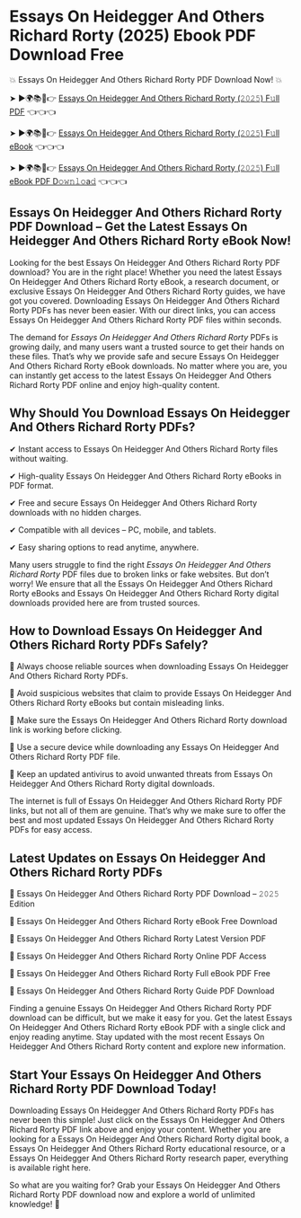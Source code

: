 # Essays On Heidegger And Others Richard Rorty (2025) Ebook PDF Download Free

💥 Essays On Heidegger And Others Richard Rorty PDF Download Now! 💥

➤ ►🌍📚📱👉 [Essays On Heidegger And Others Richard Rorty (𝟸𝟶𝟸𝟻) F𝚞ll PDF](https://getpdf.xyz/essays-on-heidegger-and-others-richard-rorty) 👈👈👈


➤ ►🌍📚📱👉 [Essays On Heidegger And Others Richard Rorty (𝟸𝟶𝟸𝟻) F𝚞ll eBook](https://getpdf.xyz/essays-on-heidegger-and-others-richard-rorty) 👈👈👈


➤ ►🌍📚📱👉 [Essays On Heidegger And Others Richard Rorty (𝟸𝟶𝟸𝟻) F𝚞ll eBook PDF D𝚘𝚠𝚗𝚕𝚘a𝚍](https://getpdf.xyz/essays-on-heidegger-and-others-richard-rorty) 👈👈👈


## Essays On Heidegger And Others Richard Rorty PDF Download – Get the Latest Essays On Heidegger And Others Richard Rorty eBook Now!

Looking for the best Essays On Heidegger And Others Richard Rorty PDF download? You are in the right place! Whether you need the latest Essays On Heidegger And Others Richard Rorty eBook, a research document, or exclusive Essays On Heidegger And Others Richard Rorty guides, we have got you covered. Downloading Essays On Heidegger And Others Richard Rorty PDFs has never been easier. With our direct links, you can access Essays On Heidegger And Others Richard Rorty PDF files within seconds.

The demand for *Essays On Heidegger And Others Richard Rorty* PDFs is growing daily, and many users want a trusted source to get their hands on these files. That’s why we provide safe and secure Essays On Heidegger And Others Richard Rorty eBook downloads. No matter where you are, you can instantly get access to the latest Essays On Heidegger And Others Richard Rorty PDF online and enjoy high-quality content.

## Why Should You Download Essays On Heidegger And Others Richard Rorty PDFs?

✔ Instant access to Essays On Heidegger And Others Richard Rorty files without waiting.

✔ High-quality Essays On Heidegger And Others Richard Rorty eBooks in PDF format.

✔ Free and secure Essays On Heidegger And Others Richard Rorty downloads with no hidden charges.

✔ Compatible with all devices – PC, mobile, and tablets.

✔ Easy sharing options to read anytime, anywhere.

Many users struggle to find the right *Essays On Heidegger And Others Richard Rorty* PDF files due to broken links or fake websites. But don’t worry! We ensure that all the Essays On Heidegger And Others Richard Rorty eBooks and Essays On Heidegger And Others Richard Rorty digital downloads provided here are from trusted sources.

## How to Download Essays On Heidegger And Others Richard Rorty PDFs Safely?

📌 Always choose reliable sources when downloading Essays On Heidegger And Others Richard Rorty PDFs.

📌 Avoid suspicious websites that claim to provide Essays On Heidegger And Others Richard Rorty eBooks but contain misleading links.

📌 Make sure the Essays On Heidegger And Others Richard Rorty download link is working before clicking.

📌 Use a secure device while downloading any Essays On Heidegger And Others Richard Rorty PDF file.

📌 Keep an updated antivirus to avoid unwanted threats from Essays On Heidegger And Others Richard Rorty digital downloads.

The internet is full of Essays On Heidegger And Others Richard Rorty PDF links, but not all of them are genuine. That’s why we make sure to offer the best and most updated Essays On Heidegger And Others Richard Rorty PDFs for easy access.

## Latest Updates on Essays On Heidegger And Others Richard Rorty PDFs

🔹 Essays On Heidegger And Others Richard Rorty PDF Download – 𝟸𝟶𝟸𝟻 Edition

🔹 Essays On Heidegger And Others Richard Rorty eBook Free Download

🔹 Essays On Heidegger And Others Richard Rorty Latest Version PDF

🔹 Essays On Heidegger And Others Richard Rorty Online PDF Access

🔹 Essays On Heidegger And Others Richard Rorty Full eBook PDF Free

🔹 Essays On Heidegger And Others Richard Rorty Guide PDF Download

Finding a genuine Essays On Heidegger And Others Richard Rorty PDF download can be difficult, but we make it easy for you. Get the latest Essays On Heidegger And Others Richard Rorty eBook PDF with a single click and enjoy reading anytime. Stay updated with the most recent Essays On Heidegger And Others Richard Rorty content and explore new information.

## Start Your Essays On Heidegger And Others Richard Rorty PDF Download Today!

Downloading Essays On Heidegger And Others Richard Rorty PDFs has never been this simple! Just click on the Essays On Heidegger And Others Richard Rorty PDF link above and enjoy your content. Whether you are looking for a Essays On Heidegger And Others Richard Rorty digital book, a Essays On Heidegger And Others Richard Rorty educational resource, or a Essays On Heidegger And Others Richard Rorty research paper, everything is available right here.

So what are you waiting for? Grab your Essays On Heidegger And Others Richard Rorty PDF download now and explore a world of unlimited knowledge! 🚀